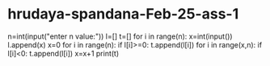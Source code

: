 # hrudaya-spandana-Feb-25-ass-1
n=int(input("enter n value:"))
l=[]
t=[]
for i in range(n):
    x=int(input())
    l.append(x)
    x=0
for i in range(n):
    if l[i]>=0:
        t.append(l[i])
for i in range(x,n):
    if l[i]<0:
        t.append(l[i])
        x=x+1
print(t)
